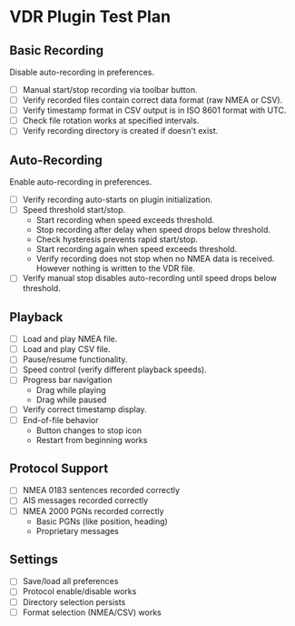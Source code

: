 # VDR Plugin Test Plan

## Basic Recording

Disable auto-recording in preferences.

- [ ] Manual start/stop recording via toolbar button.
- [ ] Verify recorded files contain correct data format (raw NMEA or CSV).
- [ ] Verify timestamp format in CSV output is in ISO 8601 format with UTC.
- [ ] Check file rotation works at specified intervals.
- [ ] Verify recording directory is created if doesn't exist.

## Auto-Recording

Enable auto-recording in preferences.

- [ ] Verify recording auto-starts on plugin initialization.
- [ ] Speed threshold start/stop.
    - Start recording when speed exceeds threshold.
    - Stop recording after delay when speed drops below threshold.
    - Check hysteresis prevents rapid start/stop.
    - Start recording again when speed exceeds threshold.
    - Verify recording does not stop when no NMEA data is received. However nothing is written to the VDR file.
- [ ] Verify manual stop disables auto-recording until speed drops below threshold.

## Playback

- [ ] Load and play NMEA file.
- [ ] Load and play CSV file.
- [ ] Pause/resume functionality.
- [ ] Speed control (verify different playback speeds).
- [ ] Progress bar navigation
    - Drag while playing
    - Drag while paused
- [ ] Verify correct timestamp display.
- [ ] End-of-file behavior
    - Button changes to stop icon
    - Restart from beginning works

## Protocol Support

- [ ] NMEA 0183 sentences recorded correctly
- [ ] AIS messages recorded correctly
- [ ] NMEA 2000 PGNs recorded correctly
    - Basic PGNs (like position, heading)
    - Proprietary messages

## Settings

- [ ] Save/load all preferences
- [ ] Protocol enable/disable works
- [ ] Directory selection persists
- [ ] Format selection (NMEA/CSV) works
